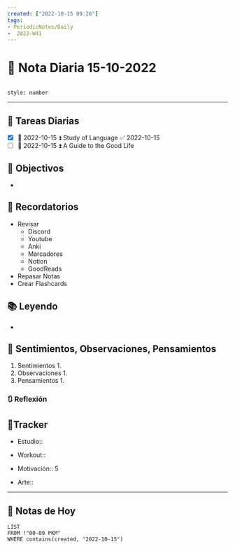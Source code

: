 ```yaml
---
created: ["2022-10-15 09:26"]
tags:
- PeriodicNotes/Daily
-  2022-W41
---
```


# 📅 Nota Diaria  15-10-2022
```toc

style: number

```

---
## 🔷 Tareas Diarias
- [x] 📅 2022-10-15 ⏫ Study of Language ✅ 2022-10-15
- [ ] 📅 2022-10-15 ⏫ A Guide to the Good Life

## 🎯 Objectivos
- 
## 📕 Recordatorios
- Revisar
	- Discord
	- Youtube
	- Anki
	- Marcadores
	- Notion
	- GoodReads
- Repasar Notas
- Crear Flashcards

## 📚 Leyendo
- 
## 💬 Sentimientos, Observaciones, Pensamientos 
1. Sentimientos
	1. 
2. Observaciones
	1. 
3. Pensamientos
	1. 
### 🔃 Reflexión

## 🔷Tracker

- Estudio::

- Workout::

- Motivación:: 5

- Arte::
---

## 📅 Notas de Hoy
```dataview
LIST 
FROM !"00-09 PKM" 
WHERE contains(created, "2022-10-15")
```